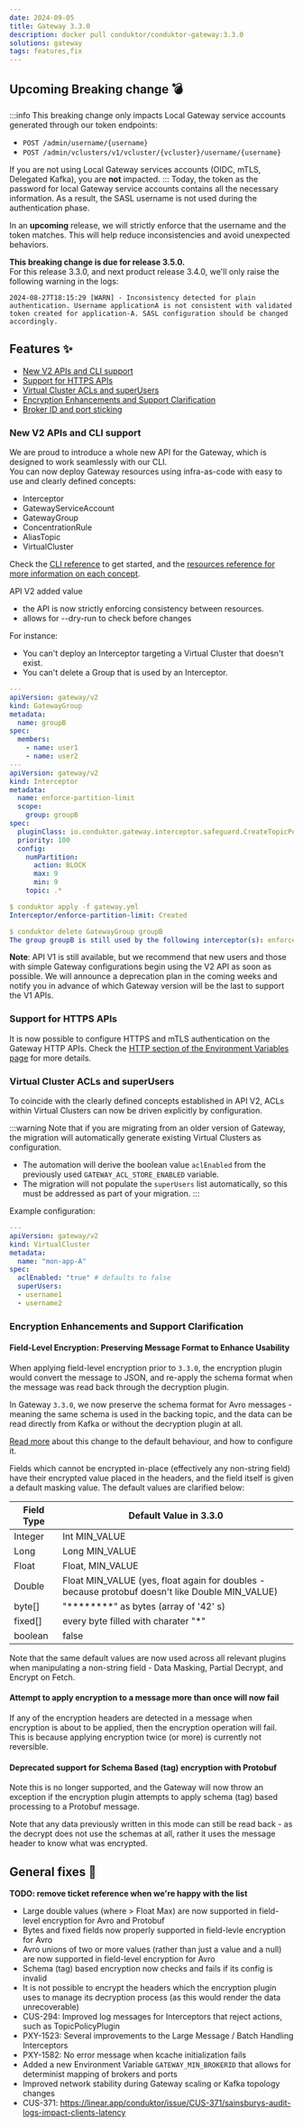 ```yaml
---
date: 2024-09-05
title: Gateway 3.3.0
description: docker pull conduktor/conduktor-gateway:3.3.0
solutions: gateway
tags: features,fix
---
```


## Upcoming Breaking change 💣
:::info
This breaking change only impacts Local Gateway service accounts generated through our token endpoints:
- `POST /admin/username/{username}`
- `POST /admin/vclusters/v1/vcluster/{vcluster}/username/{username}`

If you are not using Local Gateway services accounts (OIDC, mTLS, Delegated Kafka), you are **not** impacted.
:::
Today, the token as the password for local Gateway service accounts contains all the necessary information. As a result, the SASL username is not used during the authentication phase.  

In an **upcoming** release, we will strictly enforce that the username and the token matches. This will help reduce inconsistencies and avoid unexpected behaviors.

**This breaking change is due for release 3.5.0.**   
For this release 3.3.0, and next product release 3.4.0, we'll only raise the following warning in the logs:  
````
2024-08-27T18:15:29 [WARN] - Inconsistency detected for plain authentication. Username applicationA is not consistent with validated token created for application-A. SASL configuration should be changed accordingly.
````

## Features ✨

- [New V2 APIs and CLI support](#new-v2-apis-and-cli-support)
- [Support for HTTPS APIs](#support-for-https-apis)
- [Virtual Cluster ACLs and superUsers](#enhanced-ui--alerts-for-kafka-connect)
- [Encryption Enhancements and Support Clarification](#encryption-enhancements-and-support-clarification)
- [Broker ID and port sticking](#quality-of-life-improvements)

### New V2 APIs and CLI support

We are proud to introduce a whole new API for the Gateway, which is designed to work seamlessly with our CLI.  
You can now deploy Gateway resources using infra-as-code with easy to use and clearly defined concepts:
- Interceptor
- GatewayServiceAccount
- GatewayGroup
- ConcentrationRule
- AliasTopic
- VirtualCluster

Check the [CLI reference](/gateway/reference/cli-reference) to get started, and the [resources reference for more information on each concept](/gateway/reference/resources-reference/).

API V2 added value
- the API is now strictly enforcing consistency between resources.
- allows for --dry-run to check before changes

For instance: 
- You can't deploy an Interceptor targeting a Virtual Cluster that doesn't exist.
- You can't delete a Group that is used by an Interceptor.

````yaml
---
apiVersion: gateway/v2
kind: GatewayGroup
metadata:
  name: groupB
spec:
  members:
    - name: user1
    - name: user2
---
apiVersion: gateway/v2
kind: Interceptor
metadata:
  name: enforce-partition-limit
  scope:
    group: groupB
spec:
  pluginClass: io.conduktor.gateway.interceptor.safeguard.CreateTopicPolicyPlugin
  priority: 100
  config:
    numPartition:
      action: BLOCK
      max: 9
      min: 9
    topic: .*

$ conduktor apply -f gateway.yml
Interceptor/enforce-partition-limit: Created

$ conduktor delete GatewayGroup groupB
The group groupB is still used by the following interceptor(s): enforce-partition-limit
````

**Note**: API V1 is still available, but we recommend that new users and those with simple Gateway configurations begin using the V2 API as soon as possible. 
We will announce a deprecation plan in the coming weeks and notify you in advance of which Gateway version will be the last to support the V1 APIs.

### Support for HTTPS APIs
It is now possible to configure HTTPS and mTLS authentication on the Gateway HTTP APIs. Check the [HTTP section of the Environment Variables page](/gateway/configuration/env-variables/#http) for more details.

### Virtual Cluster ACLs and superUsers
To coincide with the clearly defined concepts established in API V2, ACLs within Virtual Clusters can now be driven explicitly by configuration.  

:::warning
Note that if you are migrating from an older version of Gateway, the migration will automatically generate existing Virtual Clusters as configuration.

- The automation will derive the boolean value `aclEnabled` from the previously used `GATEWAY_ACL_STORE_ENABLED` variable.
- The migration will not populate the `superUsers` list automatically, so this must be addressed as part of your migration.
:::

Example configuration:

```yaml
---
apiVersion: gateway/v2
kind: VirtualCluster
metadata:
  name: "mon-app-A"
spec:
  aclEnabled: "true" # defaults to false
  superUsers:
  - username1
  - username2
```

### Encryption Enhancements and Support Clarification

#### Field-Level Encryption: Preserving Message Format to Enhance Usability
When applying field-level encryption prior to `3.3.0`, the encryption plugin would convert the message to JSON, and re-apply the schema format when the message was read back through the decryption plugin. 

In Gateway `3.3.0`, we now preserve the schema format for Avro messages - meaning the same schema is used in the backing topic, and the data can be read directly from Kafka or without the decryption plugin at all. 

[Read more](/gateway/interceptors/data-security/encryption/encryption-faq/#starting-from-330-avro-only) about this change to the default behaviour, and how to configure it.

Fields which cannot be encrypted in-place (effectively any non-string field) have their encrypted value placed in the headers, and the field itself is given a default masking value. The default values are clarified below:

| **Field Type** | **Default Value in 3.3.0** |
|--------------|--------------|
| Integer | Int MIN_VALUE |
| Long | Long MIN_VALUE |
| Float | Float, MIN_VALUE |
| Double | Float MIN_VALUE (yes, float again for doubles - because protobuf doesn't like Double MIN_VALUE) |
| byte[] | "********" as bytes (array of '42' s) |
| fixed[] | every byte filled with charater "*" |
| boolean | false |

Note that the same default values are now used across all relevant plugins when manipulating a non-string field - Data Masking, Partial Decrypt, and Encrypt on Fetch. 

#### Attempt to apply encryption to a message more than once will now fail
If any of the encryption headers are detected in a message when encryption is about to be applied, then the encryption operation will fail. This is because applying encryption twice (or more) is currently not reversible.

#### Deprecated support for Schema Based (tag) encryption with Protobuf 
Note this is no longer supported, and the Gateway will now throw an exception if the encryption plugin attempts to apply schema (tag) based processing to a Protobuf message.

Note that any data previously written in this mode can still be read back - as the decrypt does not use the schemas at all, rather it uses the message header to know what was encrypted.


## General fixes 🔨

**TODO: remove ticket reference when we're happy with the list**
- Large double values (where > Float Max) are now supported in field-level encryption for Avro and Protobuf
- Bytes and fixed fields now properly supported in field-levle encryption for Avro
- Avro unions of two or more values (rather than just a value and a null) are now supported in field-level encryption for Avro
- Schema (tag) based encryption now checks and fails if its config is invalid
- It is not possible to encrypt the headers which the encryption plugin uses to manage its decryption process (as this would render the data unrecoverable)
- CUS-294: Improved log messages for Interceptors that reject actions, such as TopicPolicyPlugin
- PXY-1523: Several improvements to the Large Message / Batch Handling Interceptors
- PXY-1582: No error message when kcache initialization fails
- Added a new Environment Variable `GATEWAY_MIN_BROKERID` that allows for determinist mapping of brokers and ports
- Improved network stability during Gateway scaling or Kafka topology changes
- CUS-371: https://linear.app/conduktor/issue/CUS-371/sainsburys-audit-logs-impact-clients-latency